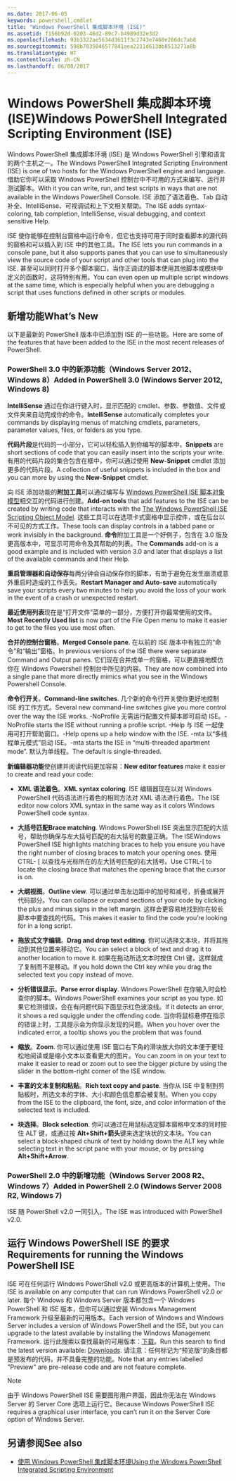```yaml
---
ms.date: 2017-06-05
keywords: powershell,cmdlet
title: "Windows PowerShell 集成脚本环境 (ISE)"
ms.assetid: f156b92d-0203-46d2-89c7-b4989d32e3d2
ms.openlocfilehash: 93b3322ae5634d3611f3c2743e7460e266dc7ab8
ms.sourcegitcommit: 598b7835046577841aea2211d613bb8513271a8b
ms.translationtype: HT
ms.contentlocale: zh-CN
ms.lasthandoff: 06/08/2017
---
```

# <a name="windows-powershell-integrated-scripting-environment-ise"></a><span data-ttu-id="f447f-103">Windows PowerShell 集成脚本环境 (ISE)</span><span class="sxs-lookup"><span data-stu-id="f447f-103">Windows PowerShell Integrated Scripting Environment (ISE)</span></span>
<span data-ttu-id="f447f-104">Windows PowerShell 集成脚本环境 (ISE) 是 Windows PowerShell 引擎和语言的两个主机之一。</span><span class="sxs-lookup"><span data-stu-id="f447f-104">The Windows PowerShell Integrated Scripting Environment (ISE) is one of two hosts for the Windows PowerShell engine and language.</span></span> <span data-ttu-id="f447f-105">借助它你可以采取 Windows PowerShell 控制台中不可用的方式来编写、运行并测试脚本。</span><span class="sxs-lookup"><span data-stu-id="f447f-105">With it you can write, run, and test scripts in ways that are not available in the Windows PowerShell Console.</span></span> <span data-ttu-id="f447f-106">ISE 添加了语法着色、Tab 自动补全、IntelliSense、可视调试和上下文相关帮助。</span><span class="sxs-lookup"><span data-stu-id="f447f-106">The ISE adds syntax-coloring, tab completion, IntelliSense, visual debugging, and context sensitive Help.</span></span>

<span data-ttu-id="f447f-107">ISE 使你能够在控制台窗格中运行命令，但它也支持可用于同时查看脚本的源代码的窗格和可以插入到 ISE 中的其他工具。</span><span class="sxs-lookup"><span data-stu-id="f447f-107">The ISE lets you run commands in a console pane, but it also supports panes that you can use to simultaneously view the source code of your script and other tools that can plug into the ISE.</span></span> <span data-ttu-id="f447f-108">甚至可以同时打开多个脚本窗口，当你正调试的脚本使用其他脚本或模块中定义的函数时，这将特别有用。</span><span class="sxs-lookup"><span data-stu-id="f447f-108">You can even open up multiple script windows at the same time, which is especially helpful when you are debugging a script that uses functions defined in other scripts or modules.</span></span>

## <a name="whats-new"></a><span data-ttu-id="f447f-109">新增功能</span><span class="sxs-lookup"><span data-stu-id="f447f-109">What’s New</span></span>
<span data-ttu-id="f447f-110">以下是最新的 PowerShell 版本中已添加到 ISE 的一些功能。</span><span class="sxs-lookup"><span data-stu-id="f447f-110">Here are some of the features that have been added to the ISE in the most recent releases of PowerShell.</span></span>

### <a name="added-in-powershell-30-windows-server-2012-windows-8"></a><span data-ttu-id="f447f-111">PowerShell 3.0 中的新添功能（Windows Server 2012、Windows 8）</span><span class="sxs-lookup"><span data-stu-id="f447f-111">Added in PowerShell 3.0 (Windows Server 2012, Windows 8)</span></span>
<span data-ttu-id="f447f-112">**IntelliSense** 通过在你进行键入时，显示匹配的 cmdlet、参数、参数值、文件或文件夹来自动完成你的命令。</span><span class="sxs-lookup"><span data-stu-id="f447f-112">**IntelliSense** automatically completes your commands by displaying menus of matching cmdlets, parameters, parameter values, files, or folders as you type.</span></span>

<span data-ttu-id="f447f-113">**代码片段**是代码的一小部分，它可以轻松插入到你编写的脚本中。</span><span class="sxs-lookup"><span data-stu-id="f447f-113">**Snippets** are short sections of code that you can easily insert into the scripts your write.</span></span> <span data-ttu-id="f447f-114">有用的代码片段的集合包含在框中，你可以通过使用 **New-Snippet** cmdlet 添加更多的代码片段。</span><span class="sxs-lookup"><span data-stu-id="f447f-114">A collection of useful snippets is included in the box and you can more by using the **New-Snippet** cmdlet.</span></span>

<span data-ttu-id="f447f-115">向 ISE 添加功能的**附加工具**可以通过编写与 [Windows PowerShell ISE 脚本对象模型](https://technet.microsoft.com/en-us/library/dd819478.aspx)相交互的代码进行创建。</span><span class="sxs-lookup"><span data-stu-id="f447f-115">**Add-on tools** that add features to the ISE can be created by writing code that interacts with the [The Windows PowerShell ISE Scripting Object Model](https://technet.microsoft.com/en-us/library/dd819478.aspx).</span></span> <span data-ttu-id="f447f-116">这些工具可以在选项卡式窗格中显示控件，或在后台以不可见的方式工作。</span><span class="sxs-lookup"><span data-stu-id="f447f-116">These tools can display controls in a tabbed pane or work invisibly in the background.</span></span> <span data-ttu-id="f447f-117">**命令**附加工具是一个好例子，包含在 3.0 版及更高版本中，可显示可用命令及其帮助的列表。</span><span class="sxs-lookup"><span data-stu-id="f447f-117">The **Commands** add-on is a good example and is included with version 3.0 and later that displays a list of the available commands and their Help.</span></span>

<span data-ttu-id="f447f-118">**重启管理器和自动保存**每两分钟会自动保存你的脚本，有助于避免在发生崩溃或意外重启时造成的工作丢失。</span><span class="sxs-lookup"><span data-stu-id="f447f-118">**Restart Manager and Auto-save** automatically save your scripts every two minutes to help you avoid the loss of your work in the event of a crash or unexpected restart.</span></span>

<span data-ttu-id="f447f-119">**最近使用列表**现在是“打开文件”菜单的一部分，方便打开你最常使用的文件。</span><span class="sxs-lookup"><span data-stu-id="f447f-119">**Most Recently Used list** is now part of the File Open menu to make it easier to get to the files you use most often.</span></span>

<span data-ttu-id="f447f-120">**合并的控制台窗格**。</span><span class="sxs-lookup"><span data-stu-id="f447f-120">**Merged Console pane**.</span></span> <span data-ttu-id="f447f-121">在以前的 ISE 版本中有独立的“命令”和“输出”窗格。</span><span class="sxs-lookup"><span data-stu-id="f447f-121">In previous versions of the ISE there were separate Command and Output panes.</span></span> <span data-ttu-id="f447f-122">它们现在合并成单一的窗格，可以更直接地模仿你在 Windows Powershell 控制台中所见的内容。</span><span class="sxs-lookup"><span data-stu-id="f447f-122">They are now combined into a single pane that more directly mimics what you see in the Windows Powershell Console.</span></span>

<span data-ttu-id="f447f-123">**命令行开关**。</span><span class="sxs-lookup"><span data-stu-id="f447f-123">**Command-line switches**.</span></span> <span data-ttu-id="f447f-124">几个新的命令行开关使你更好地控制 ISE 的工作方式。</span><span class="sxs-lookup"><span data-stu-id="f447f-124">Several new command-line switches give you more control over the way the ISE works.</span></span> <span data-ttu-id="f447f-125">-NoProfile 无需运行配置文件脚本即可启动 ISE。</span><span class="sxs-lookup"><span data-stu-id="f447f-125">-NoProfile starts the ISE without running a profile script.</span></span> <span data-ttu-id="f447f-126">-Help 与 ISE 一起使用可打开帮助窗口。</span><span class="sxs-lookup"><span data-stu-id="f447f-126">-Help opens up a help window with the ISE.</span></span> <span data-ttu-id="f447f-127">-mta 以“多线程单元模式”启动 ISE。</span><span class="sxs-lookup"><span data-stu-id="f447f-127">-mta starts the ISE in “multi-threaded apartment mode”.</span></span> <span data-ttu-id="f447f-128">默认为单线程。</span><span class="sxs-lookup"><span data-stu-id="f447f-128">The default is single-threaded.</span></span>

<span data-ttu-id="f447f-129">**新编辑器功能**使创建并阅读代码更加容易：</span><span class="sxs-lookup"><span data-stu-id="f447f-129">**New editor features** make it easier to create and read your code:</span></span>

-   <span data-ttu-id="f447f-130">**XML 语法着色**。</span><span class="sxs-lookup"><span data-stu-id="f447f-130">**XML syntax coloring**.</span></span> <span data-ttu-id="f447f-131">ISE 编辑器现在以对 Windows PowerShell 代码语法进行着色的相同方法对 XML 语法进行着色。</span><span class="sxs-lookup"><span data-stu-id="f447f-131">The ISE editor now colors XML syntax in the same way as it colors Windows PowerShell code syntax.</span></span>

-   <span data-ttu-id="f447f-132">**大括号匹配**</span><span class="sxs-lookup"><span data-stu-id="f447f-132">**Brace matching**.</span></span> <span data-ttu-id="f447f-133">Windows PowerShell ISE 突出显示匹配的大括号，帮助你确保与左大括号匹配的右大括号的数量正确。</span><span class="sxs-lookup"><span data-stu-id="f447f-133">The ISEWindows PowerShell ISE highlights matching braces to help you ensure you have the right number of closing braces to match your opening ones.</span></span> <span data-ttu-id="f447f-134">使用 CTRL- \[ 以查找与光标所在的左大括号匹配的右大括号。</span><span class="sxs-lookup"><span data-stu-id="f447f-134">Use CTRL-\[ to locate the closing brace that matches the opening brace that the cursor is on.</span></span>

-   <span data-ttu-id="f447f-135">**大纲视图**。</span><span class="sxs-lookup"><span data-stu-id="f447f-135">**Outline view**.</span></span> <span data-ttu-id="f447f-136">可以通过单击左边距中的加号和减号，折叠或展开代码部分。</span><span class="sxs-lookup"><span data-stu-id="f447f-136">You can collapse or expand sections of your code by clicking the plus and minus signs in the left margin.</span></span> <span data-ttu-id="f447f-137">这样会更容易地找到你在较长脚本中要查找的代码。</span><span class="sxs-lookup"><span data-stu-id="f447f-137">This makes it easier to find the code you’re looking for in a long script.</span></span>

-   <span data-ttu-id="f447f-138">**拖放式文字编辑**。</span><span class="sxs-lookup"><span data-stu-id="f447f-138">**Drag and drop text editing**.</span></span> <span data-ttu-id="f447f-139">你可以选择文本块，并将其拖动到其他位置来移动它。</span><span class="sxs-lookup"><span data-stu-id="f447f-139">You can select a block of text and drag it to another location to move it.</span></span> <span data-ttu-id="f447f-140">如果在拖动所选文本时按住 Ctrl 键，这样就成了复制而不是移动。</span><span class="sxs-lookup"><span data-stu-id="f447f-140">If you hold down the Ctrl key while you drag the selected text you copy instead of move.</span></span>

-   <span data-ttu-id="f447f-141">**分析错误显示**。</span><span class="sxs-lookup"><span data-stu-id="f447f-141">**Parse error display**.</span></span> <span data-ttu-id="f447f-142">Windows PowerShell 在你输入时会检查你的脚本。</span><span class="sxs-lookup"><span data-stu-id="f447f-142">Windows PowerShell examines your script as you type.</span></span> <span data-ttu-id="f447f-143">如果它检测错误，会在有问题代码下面显示红色波浪线。</span><span class="sxs-lookup"><span data-stu-id="f447f-143">If it detects an error, it shows a red squiggle under the offending code.</span></span> <span data-ttu-id="f447f-144">当你将鼠标悬停在指示的错误上时，工具提示会为你显示发现的问题。</span><span class="sxs-lookup"><span data-stu-id="f447f-144">When you hover over the indicated error, a tooltip shows you the problem that was found.</span></span>

-   <span data-ttu-id="f447f-145">**缩放**。</span><span class="sxs-lookup"><span data-stu-id="f447f-145">**Zoom**.</span></span> <span data-ttu-id="f447f-146">你可以通过使用 ISE 窗口右下角的滑块放大你的文本便于更轻松地阅读或是缩小文本以查看更大的图片。</span><span class="sxs-lookup"><span data-stu-id="f447f-146">You can zoom in on your text to make it easier to read or zoom out to see the bigger picture by using the slider in the bottom-right corner of the ISE window.</span></span>

-   <span data-ttu-id="f447f-147">**丰富的文本复制和粘贴**。</span><span class="sxs-lookup"><span data-stu-id="f447f-147">**Rich text copy and paste**.</span></span> <span data-ttu-id="f447f-148">当你从 ISE 中复制到剪贴板时，所选文本的字体、大小和颜色信息都会被复制。</span><span class="sxs-lookup"><span data-stu-id="f447f-148">When you copy from the ISE to the clipboard, the font, size, and color information of the selected text is included.</span></span>

-   <span data-ttu-id="f447f-149">**块选择**。</span><span class="sxs-lookup"><span data-stu-id="f447f-149">**Block selection**.</span></span> <span data-ttu-id="f447f-150">你可以通过在用鼠标选定脚本窗格中文本的同时按住 ALT 键，或通过按 **Alt+Shift+箭头**键来选定块状的文本块。</span><span class="sxs-lookup"><span data-stu-id="f447f-150">You can select a block-shaped chunk of text by holding down the ALT key while selecting text in the script pane with your mouse, or by pressing **Alt+Shift+Arrow**.</span></span>

### <a name="added-in-powershell-20-windows-server-2008-r2-windows-7"></a><span data-ttu-id="f447f-151">PowerShell 2.0 中的新增功能（Windows Server 2008 R2、Windows 7）</span><span class="sxs-lookup"><span data-stu-id="f447f-151">Added in PowerShell 2.0 (Windows Server 2008 R2, Windows 7)</span></span>
<span data-ttu-id="f447f-152">ISE 随 PowerShell v2.0 一同引入。</span><span class="sxs-lookup"><span data-stu-id="f447f-152">The ISE was introduced with PowerShell v2.0.</span></span>

## <a name="requirements-for-running-the-windows-powershell-ise"></a><span data-ttu-id="f447f-153">运行 Windows PowerShell ISE 的要求</span><span class="sxs-lookup"><span data-stu-id="f447f-153">Requirements for running the Windows PowerShell ISE</span></span>
<span data-ttu-id="f447f-154">ISE 可在任何运行 Windows PowerShell v2.0 或更高版本的计算机上使用。</span><span class="sxs-lookup"><span data-stu-id="f447f-154">The ISE is available on any computer that can run Windows PowerShell v2.0 or later.</span></span> <span data-ttu-id="f447f-155">每个 Windows 和 Windows Server 版本都包含一个 Windows PowerShell 和 ISE 版本，但你可以通过安装 Windows Management Framework 升级至最新的可用版本。</span><span class="sxs-lookup"><span data-stu-id="f447f-155">Each version of Windows and Windows Server includes a version of Windows PowerShell and the ISE, but you can upgrade to the latest available by installing the Windows Management Framework.</span></span> <span data-ttu-id="f447f-156">运行此搜索以查找最新的可用版本：[下载](http://www.microsoft.com/en-us/search/DownloadResults.aspx?q=%22windows%20management%20framework%22%20PowerShell&sortby=Relevancy~Descending)。</span><span class="sxs-lookup"><span data-stu-id="f447f-156">Run this search to find the latest version available: [Downloads](http://www.microsoft.com/en-us/search/DownloadResults.aspx?q=%22windows%20management%20framework%22%20PowerShell&sortby=Relevancy~Descending).</span></span> <span data-ttu-id="f447f-157">请注意：任何标记为“预览版”的条目都是预发布的代码，并不具备完整的功能。</span><span class="sxs-lookup"><span data-stu-id="f447f-157">Note that any entries labelled "Preview" are pre-release code and are not feature complete.</span></span>

> [!NOTE]
> <span data-ttu-id="f447f-158">由于 Windows PowerShell ISE 需要图形用户界面，因此你无法在 Windows Server 的 Server Core 选项上运行它。</span><span class="sxs-lookup"><span data-stu-id="f447f-158">Because Windows PowerShell ISE requires a graphical user interface, you can’t run it on the Server Core option of Windows Server.</span></span>

## <a name="see-also"></a><span data-ttu-id="f447f-159">另请参阅</span><span class="sxs-lookup"><span data-stu-id="f447f-159">See also</span></span>
- [<span data-ttu-id="f447f-160">使用 Windows PowerShell 集成脚本环境</span><span class="sxs-lookup"><span data-stu-id="f447f-160">Using the Windows PowerShell Integrated Scripting Environment</span></span>](http://technet.microsoft.com/library/cc732148.aspx)

